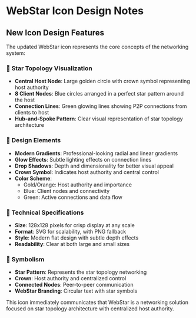 # WebStar Icon Design Notes

## New Icon Design Features

The updated WebStar icon represents the core concepts of the networking system:

### 🌟 **Star Topology Visualization**
- **Central Host Node**: Large golden circle with crown symbol representing host authority
- **8 Client Nodes**: Blue circles arranged in a perfect star pattern around the host
- **Connection Lines**: Green glowing lines showing P2P connections from clients to host
- **Hub-and-Spoke Pattern**: Clear visual representation of star topology architecture

### 🎨 **Design Elements**
- **Modern Gradients**: Professional-looking radial and linear gradients
- **Glow Effects**: Subtle lighting effects on connection lines
- **Drop Shadows**: Depth and dimensionality for better visual appeal
- **Crown Symbol**: Indicates host authority and central control
- **Color Scheme**: 
  - Gold/Orange: Host authority and importance
  - Blue: Client nodes and connectivity
  - Green: Active connections and data flow

### 📐 **Technical Specifications**
- **Size**: 128x128 pixels for crisp display at any scale
- **Format**: SVG for scalability, with PNG fallback
- **Style**: Modern flat design with subtle depth effects
- **Readability**: Clear at both large and small sizes

### 🎯 **Symbolism**
- **Star Pattern**: Represents the star topology networking
- **Crown**: Host authority and centralized control
- **Connected Nodes**: Peer-to-peer communication
- **WebStar Branding**: Circular text with star symbols

This icon immediately communicates that WebStar is a networking solution focused on star topology architecture with centralized host authority.
